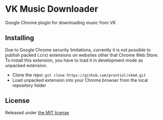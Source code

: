 # VK Music Downloader
Google Chrome plugin for downloading music from VK

## Installing

Due to Google Chrome security limitations, currently it is not possible to publish packed (.crx) extensions on websites other that Chrome Web Store.
To install this extension, you have to load it in development mode as unpacked extension.

* Clone the repo: `git clone https://github.com/prontiol/vkmd.git`
* Load unpacked extension into your Chrome browser from the local repository folder

## License

Released under [the MIT license](https://github.com/prontiol/vkmd/blob/master/LICENSE)
